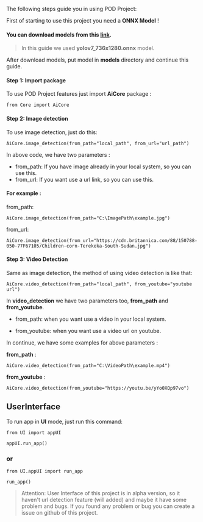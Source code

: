 The following steps guide you in using POD Project:

First of starting to use this project you need a **ONNX Model** !

#### You can download models from this [link](https://s3.ap-northeast-2.wasabisys.com/pinto-model-zoo/307_YOLOv7/no-postprocess/resources.tar.gz).

> In this guide we used **yolov7_736x1280.onnx** model.

After download models, put model in **models** directory and continue this guide.

#### Step 1: Import package

To use POD Project features just import **AiCore** package :

```
from Core import AiCore
```

#### Step 2: Image detection

To use image detection, just do this:


```
AiCore.image_detection(from_path="local_path", from_url="url_path")
```

In above code, we have two parameters :

* from_path: If you have image already in your local system, so you can use this. 
* from_url: If you want use a url link, so you can use this.



#### For example :

from_path:

```
AiCore.image_detection(from_path="C:\ImagePath\example.jpg")
```

from_url:

```
AiCore.image_detection(from_url="https://cdn.britannica.com/88/150788-050-77F67105/Children-corn-Terekeka-South-Sudan.jpg")
```

#### Step 3: Video Detection

Same as image detection, the method of using video detection is like that:

```
AiCore.video_detection(from_path="local_path", from_youtube="youtube url")
```

In **video_detection** we have two parameters too, **from_path** and **from_youtube**.

- from_path: when you want use a video in your local system.

- from_youtube: when you want use a video url on youtube.

In continue, we have some examples for above parameters :

**from_path** :

```
AiCore.video_detection(from_path="C:\VideoPath\example.mp4")
```

**from_youtube** :

```
AiCore.video_detection(from_youtube="https://youtu.be/yYo0XQp97vo")
```


## UserInterface

To run app in **UI** mode, just run this command:

```
from UI import appUI

appUI.run_app()
```

### or

```
from UI.appUI import run_app

run_app()
```


> Attention: User Interface of this project is in alpha version, so it haven't url detection feature (will added) and maybe it have some problem and bugs. If you found any problem or bug you can create a issue on github of this project. 
